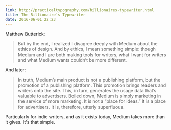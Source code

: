 ```yaml
---
link: http://practicaltypography.com/billionaires-typewriter.html
title: The Billionaire’s Typewriter
date: 2016-06-01 22:23
---
```

Matthew Butterick: 

> But by the end, I re­al­ized I dis­agree deeply with Medium about the ethics of de­sign. And by ethics, I mean some­thing sim­ple: though Medium and I are both mak­ing tools for writ­ers, what I want for writ­ers and what Medium wants couldn’t be more dif­fer­ent.

And later: 

> In truth, Medium’s main prod­uct is not a pub­lish­ing plat­form, but the pro­mo­tion of a pub­lish­ing plat­form. This pro­mo­tion brings read­ers and writ­ers onto the site. This, in turn, gen­er­ates the us­age data that’s valu­able to ad­ver­tis­ers. Boiled down, Medium is sim­ply mar­ket­ing in the ser­vice of more mar­ket­ing. It is not a “place for ideas.” It is a place for ad­ver­tis­ers. It is, there­fore, ut­terly superfluous.

Particularly for indie writers, and as it exists today, Medium takes more than it gives. It's that simple. 